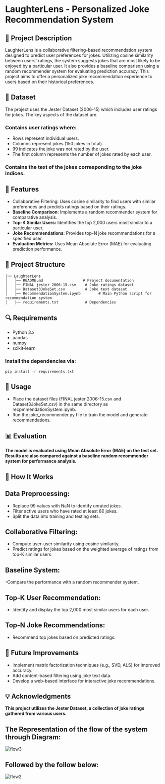# LaughterLens - Personalized Joke Recommendation System

## 📌 Project Description

LaughterLens is a collaborative filtering-based recommendation system designed to predict user preferences for jokes. Utilizing cosine similarity between users' ratings, the system suggests jokes that are most likely to be enjoyed by a particular user. It also provides a baseline comparison using a random recommender system for evaluating prediction accuracy. This project aims to offer a personalized joke recommendation experience to users based on their historical preferences.

## 📂 Dataset

The project uses the Jester Dataset (2006-15) which includes user ratings for jokes. The key aspects of the dataset are:

### Contains user ratings where:

- Rows represent individual users.
- Columns represent jokes (150 jokes in total).
- 99 indicates the joke was not rated by the user.
- The first column represents the number of jokes rated by each user.
### Contains the text of the jokes corresponding to the joke indices.

## 📌 Features

- Collaborative Filtering: Uses cosine similarity to find users with similar preferences and predicts ratings based on their ratings.
- **Baseline Comparison:** Implements a random recommender system for comparative analysis.
- **Top-K Similar Users:** Identifies the top 2,000 users most similar to a particular user.
- **Joke Recommendations:** Provides top-N joke recommendations for a specified user.
- **Evaluation Metrics:** Uses Mean Absolute Error (MAE) for evaluating prediction performance.

## 📂 Project Structure
```
│── LaughterLens
│   │── README.md                  # Project documentation
│   │── FINAL jester 2006-15.csv    # Joke ratings dataset
│   │── Dataset3JokeSet.csv         # Joke text dataset
│   │── RecommendationSystem.ipynb        # Main Python script for recommendation system
│   │── requirements.txt            # Dependencies
```
## 🔍 Requirements

- Python 3.x
- pandas
- numpy
- scikit-learn

### Install the dependencies via:
```
pip install -r requirements.txt
```

## 🚀 Usage

- Place the dataset files (FINAL jester 2006-15.csv and Dataset3JokeSet.csv) in the same directory as recpmmendationSystem.ipynb.
- Run the joke_recommender.py file to train the model and generate recommendations.

## 📊 Evaluation

**The model is evaluated using Mean Absolute Error (MAE) on the test set. Results are also compared against a baseline random recommender system for performance analysis.**

## 📌 How It Works
## Data Preprocessing:
- Replace 99 values with NaN to identify unrated jokes.
- Filter active users who have rated at least 80 jokes.
- Split the data into training and testing sets.

## Collaborative Filtering:
- Compute user-user similarity using cosine similarity.
- Predict ratings for jokes based on the weighted average of ratings from top-K similar users.

## Baseline System:
-Compare the performance with a random recommender system.

## Top-K User Recommendation:
- Identify and display the top 2,000 most similar users for each user.
  
## Top-N Joke Recommendations:
- Recommend top jokes based on predicted ratings.

## 📌 Future Improvements
- Implement matrix factorization techniques (e.g., SVD, ALS) for improved accuracy.
- Add content-based filtering using joke text data.
- Develop a web-based interface for interactive joke recommendations.

## 💡 Acknowledgments
**This project utilizes the Jester Dataset, a collection of joke ratings gathered from various users.**

## The Representation of the flow of the system through Diagram:
![flow3](https://github.com/user-attachments/assets/d3675423-3b39-4134-8182-b0bd89ab7f81)
## Followed by the follow below:
![flow2](https://github.com/user-attachments/assets/0b63d976-4abd-4008-b222-b2ffa2a03305)

